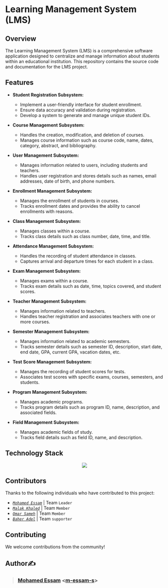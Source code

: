 # Learning Management System (LMS)

## Overview

The Learning Management System (LMS) is a comprehensive software application designed to centralize and manage information about students within an educational institution. This repository contains the source code and documentation for the LMS project.

## Features
- **Student Registration Subsystem:**
   - Implement a user-friendly interface for student enrollment.
   - Ensure data accuracy and validation during registration.
   - Develop a system to generate and manage unique student IDs.

- **Course Management Subsystem:**
   - Handles the creation, modification, and deletion of courses.
   - Manages course information such as course code, name, dates, category, abstract, and bibliography.

- **User Management Subsystem:**
   - Manages information related to users, including students and teachers.
   - Handles user registration and stores details such as names, email addresses, date of birth, and phone numbers.

- **Enrollment Management Subsystem:**
   - Manages the enrollment of students in courses.
   - Tracks enrollment dates and provides the ability to cancel enrollments with reasons.

- **Class Management Subsystem:**
   - Manages classes within a course.
   - Tracks class details such as class number, date, time, and title.

- **Attendance Management Subsystem:**
   - Handles the recording of student attendance in classes.
   - Captures arrival and departure times for each student in a class.

- **Exam Management Subsystem:**
   - Manages exams within a course.
   - Tracks exam details such as date, time, topics covered, and student scores.

- **Teacher Management Subsystem:**
   - Manages information related to teachers.
   - Handles teacher registration and associates teachers with one or more courses.

- **Semester Management Subsystem:**
   - Manages information related to academic semesters.
   - Tracks semester details such as semester ID, description, start date, end date, GPA, current GPA, vacation dates, etc.

- **Test Score Management Subsystem:**
   - Manages the recording of student scores for tests.
   - Associates test scores with specific exams, courses, semesters, and students.

- **Program Management Subsystem:**
    - Manages academic programs.
    - Tracks program details such as program ID, name, description, and associated fields.

- **Field Management Subsystem:**
    - Manages academic fields of study.
    - Tracks field details such as field ID, name, and description.

## Technology Stack

<p align="center">
  <a href="https://skillicons.dev">
    <img src="https://skillicons.dev/icons?i=mysql" />
  </a>
</p>

## Contributors
Thanks to the following individuals who have contributed to this project:
- [*`Mohamed Essam`*](https://github.com/m-essam-s) | Team `Leader`
- [*`Malak Khaled`*](https://github.com/Malak-Khaled) | Team `Member`
- [*`Omar Sameh`*](https://github.com/O-sameh) | Team `Member`
- [*`Baher Adel`*](https://github.com/FerventFrost) | Team `supporter`

## Contributing

We welcome contributions from the community!

## Author✍️
> ### **[Mohamed Essam](https://twitter.com/m-essam-s)** <[m-essam-s](https://github.com/m-essam-s)>
